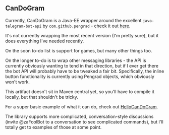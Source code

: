 CanDoGram
---------

Currently, CanDoGram is a Java-EE wrapper around the excellent `java-telegram-bot-api` by `com.github.pengrad` - check it out [here](https://github.com/pengrad/java-telegram-bot-api).

It's not currently wrapping the most recent version (I'm pretty sure), but it does everything I've needed recently.

On the soon to-do list is support for games, but many other things too.

On the longer to-do is to wrap other messaging libraries - the API is currently obviously wanting to tend in that direction,
but if I ever get there the bot API will probably have to be tweaked a fair bit. Specifically, the inline button functionality 
is currently using Pengrad objects, which obviously won't work.

This artifact doesn't sit in Maven central yet, so you'll have to compile it locally, but that shouldn't be tricky.

For a super basic example of what it can do, check out [HelloCanDoGram](https://github.com/EvanKnowles/HelloCanDoGram). 

The library supports more complicated, conversation-style discussions (invite @zaFoolBot to a conversation to see complicated commands), 
but I'll totally get to examples of those at some point.